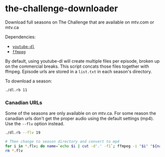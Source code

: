 # the-challenge-downloader
Download full seasons on The Challenge that are available on mtv.com or mtv.ca

Dependencies:
- [`youtube-dl`](https://github.com/rg3/youtube-dl)
- [`ffmpeg`](https://github.com/FFmpeg/FFmpeg)

By default, using youtube-dl will create multiple files per episode, broken up on the commercial breaks.  This script concats those files together with ffmpeg. Episode urls are stored in a `list.txt` in each season's directory.

To download a season:
``` bash
./dl.rb 11
```

### Canadian URLs
Some of the seasons are only available on on mtv.ca.  For some reason the canadian urls don't get the proper audio using the default settings (mp4).  Use the `--flv` option instead.
``` bash
./dl.rb --flv 19

# Then change to season directory and convert to mp4
for i in *.flv; do name=`echo $i | cut -d'.' -f1`; ffmpeg -i "$i" "${name}.mp4"; done;
rm *.flv
```
